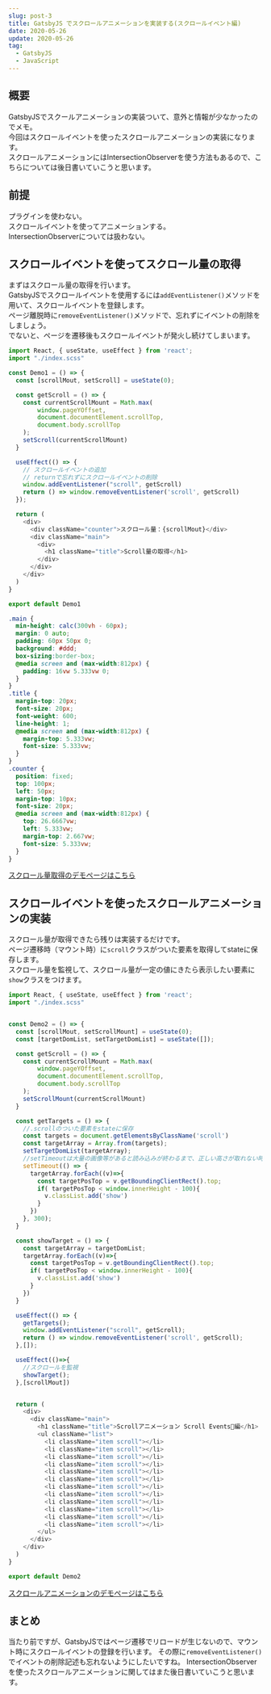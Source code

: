 ```yaml
---
slug: post-3
title: GatsbyJS でスクロールアニメーションを実装する(スクロールイベント編)
date: 2020-05-26
update: 2020-05-26
tag:
  - GatsbyJS
  - JavaScript
---
```


## 概要
GatsbyJSでスクールアニメーションの実装ついて、意外と情報が少なかったのでメモ。  
今回はスクロールイベントを使ったスクロールアニメーションの実装になります。  
スクロールアニメーションにはIntersectionObserverを使う方法もあるので、こちらについては後日書いていこうと思います。

## 前提
プラグインを使わない。  
スクロールイベントを使ってアニメーションする。  
IntersectionObserverについては扱わない。

## スクロールイベントを使ってスクロール量の取得
まずはスクロール量の取得を行います。  
GatsbyJSでスクロールイベントを使用するには`addEventListener()`メソッドを用いて、スクロールイベントを登録します。  
ページ離脱時に`removeEventListener()`メソッドで、忘れずにイベントの削除をしましょう。  
でないと、ページを遷移後もスクロールイベントが発火し続けてしまいます。


```js:title=index.js
import React, { useState, useEffect } from 'react';
import "./index.scss"

const Demo1 = () => {
  const [scrollMout, setScroll] = useState(0);

  const getScroll = () => {
    const currentScrollMount = Math.max(
        window.pageYOffset,
        document.documentElement.scrollTop,
        document.body.scrollTop
    );
    setScroll(currentScrollMount)
  }

  useEffect(() => {
    // スクロールイベントの追加
    // returnで忘れずにスクロールイベントの削除
    window.addEventListener("scroll", getScroll)
    return () => window.removeEventListener('scroll', getScroll)
  });

  return (
    <div>
      <div className="counter">スクロール量：{scrollMout}</div>
      <div className="main">
        <div>
          <h1 className="title">Scroll量の取得</h1>
        </div>
      </div>
    </div>
  )
}

export default Demo1
```

```scss:title=index.scss
.main {
  min-height: calc(300vh - 60px);
  margin: 0 auto;
  padding: 60px 50px 0;
  background: #ddd;
  box-sizing:border-box;
  @media screen and (max-width:812px) {
    padding: 16vw 5.333vw 0;
  }
}
.title {
  margin-top: 20px;
  font-size: 20px;
  font-weight: 600;
  line-height: 1;
  @media screen and (max-width:812px) {
    margin-top: 5.333vw;
    font-size: 5.333vw;
  }
}
.counter {
  position: fixed;
  top: 100px;
  left: 50px;
  margin-top: 10px;
  font-size: 20px;
  @media screen and (max-width:812px) {
    top: 26.6667vw;
    left: 5.333vw;
    margin-top: 2.667vw;
    font-size: 5.333vw;
  }
}
```


[スクロール量取得のデモページはこちら](https://codeclip.netlify.app/demo/demo-1/)

## スクロールイベントを使ったスクロールアニメーションの実装
スクロール量が取得できたら残りは実装するだけです。  
ページ遷移時（マウント時）に`scroll`クラスがついた要素を取得してstateに保存します。  
スクロール量を監視して、スクロール量が一定の値にきたら表示したい要素に`show`クラスをつけます。

```js:title=index-2.js
import React, { useState, useEffect } from 'react';
import "./index.scss"


const Demo2 = () => {
  const [scrollMout, setScrollMount] = useState(0);
  const [targetDomList, setTargetDomList] = useState([]);

  const getScroll = () => {
    const currentScrollMount = Math.max(
        window.pageYOffset,
        document.documentElement.scrollTop,
        document.body.scrollTop
    );
    setScrollMount(currentScrollMount)
  }

  const getTargets = () => {
    //.scrollのついた要素をstateに保存
    const targets = document.getElementsByClassName('scroll')
    const targetArray = Array.from(targets);
    setTargetDomList(targetArray);
    //setTimeoutは大量の画像等があると読み込みが終わるまで、正しい高さが取れない時があるのでその保険
    setTimeout(() => {
      targetArray.forEach((v)=>{
        const targetPosTop = v.getBoundingClientRect().top;
        if( targetPosTop < window.innerHeight - 100){
          v.classList.add('show')
        }
      })
    }, 300);
  }

  const showTarget = () => {
    const targetArray = targetDomList;
    targetArray.forEach((v)=>{
      const targetPosTop = v.getBoundingClientRect().top;
      if( targetPosTop < window.innerHeight - 100){
        v.classList.add('show')
      }
    })
  }

  useEffect(() => {
    getTargets();
    window.addEventListener("scroll", getScroll);
    return () => window.removeEventListener('scroll', getScroll);
  },[]);

  useEffect(()=>{
    //スクロールを監視
    showTarget();
  },[scrollMout])


  return (
    <div>
      <div className="main">
        <h1 className="title">Scrollアニメーション Scroll Events編</h1>
        <ul className="list">
          <li className="item scroll"></li>
          <li className="item scroll"></li>
          <li className="item scroll"></li>
          <li className="item scroll"></li>
          <li className="item scroll"></li>
          <li className="item scroll"></li>
          <li className="item scroll"></li>
          <li className="item scroll"></li>
          <li className="item scroll"></li>
          <li className="item scroll"></li>
          <li className="item scroll"></li>
          <li className="item scroll"></li>
        </ul>
      </div>
    </div>
  )
}

export default Demo2
```

[スクロールアニメーションのデモページはこちら](https://codeclip.netlify.app/demo/demo-1/index-2)

## まとめ
当たり前ですが、GatsbyJSではページ遷移でリロードが生じないので、マウント時にスクロールイベントの登録を行います。 
その際に`removeEventListener()`でイベントの削除記述も忘れないようにしたいですね。
IntersectionObserverを使ったスクロールアニメーションに関してはまた後日書いていこうと思います。
